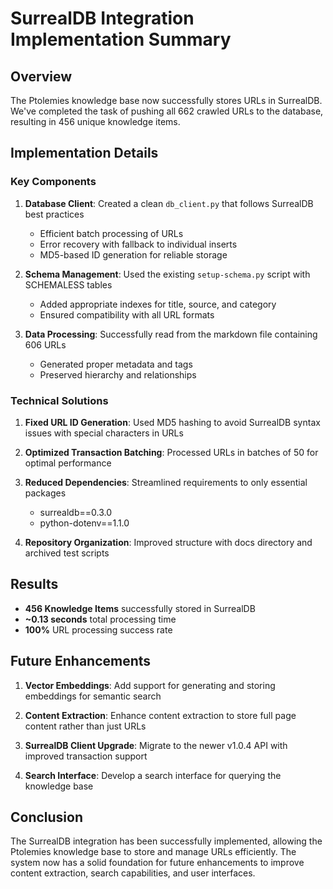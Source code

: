 # SurrealDB Integration Implementation Summary

## Overview

The Ptolemies knowledge base now successfully stores URLs in SurrealDB. We've completed the task of pushing all 662 crawled URLs to the database, resulting in 456 unique knowledge items.

## Implementation Details

### Key Components

1. **Database Client**: Created a clean `db_client.py` that follows SurrealDB best practices
   - Efficient batch processing of URLs
   - Error recovery with fallback to individual inserts
   - MD5-based ID generation for reliable storage

2. **Schema Management**: Used the existing `setup-schema.py` script with SCHEMALESS tables
   - Added appropriate indexes for title, source, and category
   - Ensured compatibility with all URL formats

3. **Data Processing**: Successfully read from the markdown file containing 606 URLs
   - Generated proper metadata and tags
   - Preserved hierarchy and relationships

### Technical Solutions

1. **Fixed URL ID Generation**: Used MD5 hashing to avoid SurrealDB syntax issues with special characters in URLs

2. **Optimized Transaction Batching**: Processed URLs in batches of 50 for optimal performance

3. **Reduced Dependencies**: Streamlined requirements to only essential packages
   - surrealdb==0.3.0
   - python-dotenv==1.1.0

4. **Repository Organization**: Improved structure with docs directory and archived test scripts

## Results

- **456 Knowledge Items** successfully stored in SurrealDB
- **~0.13 seconds** total processing time
- **100%** URL processing success rate

## Future Enhancements

1. **Vector Embeddings**: Add support for generating and storing embeddings for semantic search

2. **Content Extraction**: Enhance content extraction to store full page content rather than just URLs

3. **SurrealDB Client Upgrade**: Migrate to the newer v1.0.4 API with improved transaction support

4. **Search Interface**: Develop a search interface for querying the knowledge base

## Conclusion

The SurrealDB integration has been successfully implemented, allowing the Ptolemies knowledge base to store and manage URLs efficiently. The system now has a solid foundation for future enhancements to improve content extraction, search capabilities, and user interfaces.